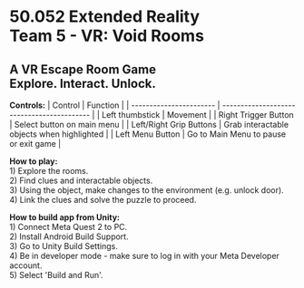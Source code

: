 # 50.052 Extended Reality <br> Team 5 - VR: Void Rooms

## A VR Escape Room Game <br> Explore. Interact. Unlock.

**Controls:**
| Control | Function |
| ----------------------- | ------------------------------------------ |
| Left thumbstick | Movement |
| Right Trigger Button | Select button on main menu |
| Left/Right Grip Buttons | Grab interactable objects when highlighted |
| Left Menu Button | Go to Main Menu to pause or exit game |

**How to play:**
<br> 1) Explore the rooms.
<br> 2) Find clues and interactable objects.
<br> 3) Using the object, make changes to the environment (e.g. unlock door).
<br> 4) Link the clues and solve the puzzle to proceed.

**How to build app from Unity:**
<br> 1) Connect Meta Quest 2 to PC.
<br> 2) Install Android Build Support.
<br> 3) Go to Unity Build Settings.
<br> 4) Be in developer mode - make sure to log in with your Meta Developer account.
<br> 5) Select 'Build and Run'.

